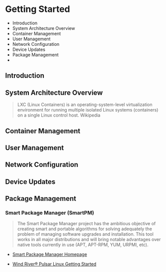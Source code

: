 # Getting Started

- Introduction
- System Architecture Overview
- Container Management
- User Management
- Network Configuration
- Device Updates
- Package Management
- 

## Introduction

## System Architecture Overview

> LXC (Linux Containers) is an operating-system-level virtualization environment for running multiple isolated Linux systems (containers) on a single Linux control host. Wikipedia


## Container Management

## User Management

## Network Configuration

## Device Updates

## Package Management

### Smart Package Manager (SmartPM)

> The Smart Package Manager project has the ambitious objective of creating smart and portable algorithms for solving adequately the problem of managing software upgrades and installation. This tool works in all major distributions and will bring notable advantages over native tools currently in use (APT, APT-RPM, YUM, URPMI, etc).

- [Smart Package Manager Homepage](https://labix.org/smart)

- [Wind River®
Pulsar Linux
Getting Started](https://knowledge.windriver.com/@api/deki/files/242263/wr_pulsar_linux_getting_started_70.pdf)